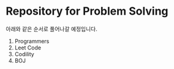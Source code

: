 # Repository for Problem Solving
아래와 같은 순서로 풀어나갈 예정입니다.
1. Programmers
2. Leet Code
3. Codility
4. BOJ 
